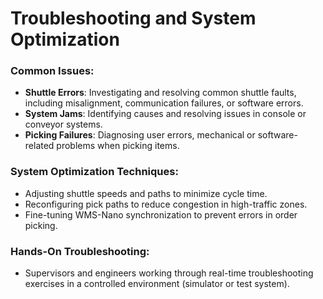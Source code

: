 # Troubleshooting and System Optimization

### Common Issues:

* **Shuttle Errors**: Investigating and resolving common shuttle faults, including misalignment, communication failures, or software errors.
* **System Jams**: Identifying causes and resolving issues in console or conveyor systems.
* **Picking Failures**: Diagnosing user errors, mechanical or software-related problems when picking items.

### System Optimization Techniques:

* Adjusting shuttle speeds and paths to minimize cycle time.
* Reconfiguring pick paths to reduce congestion in high-traffic zones.
* Fine-tuning WMS-Nano synchronization to prevent errors in order picking.

### Hands-On Troubleshooting:

* Supervisors and engineers working through real-time troubleshooting exercises in a controlled environment (simulator or test system).
